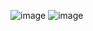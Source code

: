 ![image](https://github.com/user-attachments/assets/0770a7fa-9e8d-4ab2-b206-c5bac098d648)
![image](https://github.com/user-attachments/assets/b5041d24-eb38-413a-9f97-4621f11acb49)

